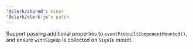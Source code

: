 ```yaml
---
'@clerk/shared': minor
'@clerk/clerk-js': patch
---
```


Support passing additional properties to `eventPrebuiltComponentMounted()`, and ensure `withSignUp` is collected on `SignIn` mount.
